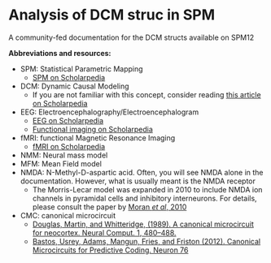 # Analysis of DCM struc in SPM 
A community-fed documentation for the DCM structs available on SPM12

**Abbreviations and resources:**
- SPM: Statistical Parametric Mapping
    - [SPM on Scholarpedia](http://www.scholarpedia.org/article/SPM)
- DCM: Dynamic Causal Modeling
    - If you are not familiar with this concept, consider reading [this article on Scholarpedia](http://scholarpedia.org/article/Dynamic_causal_modeling)
- EEG: Electroencephalography/Electroencephalogram
    - [EEG on Scholarpedia](http://scholarpedia.org/article/Electroencephalography)
    - [Functional imaging on Scholarpedia](http://scholarpedia.org/article/Functional_imaging)
- fMRI: functional Magnetic Resonance Imaging
    - [fMRI on Scholarpedia](http://scholarpedia.org/article/Functional_magnetic_resonance_imaging)
- NMM: Neural mass model
- MFM: Mean Field model
- NMDA: N-Methyl-D-aspartic acid. Often, you will see NMDA alone in the documentation. However, what is usually meant is the NMDA receptor
    - The Morris-Lecar model was expanded in 2010 to include NMDA ion channels in pyramidal cells and inhibitory interneurons. For details, please consult the paper by [Moran _et al_, 2010](https://library.mpib-berlin.mpg.de/ft/ext/rd/RD_Consistent_2011.pdf)
- CMC: canonical microcircuit
    - [Douglas, Martin, and Whitteridge, (1989). A canonical microcircuit for neocortex. Neural Comput. 1, 480–488.](https://www.researchgate.net/publication/242918941_A_Canonical_Microcircuit_for_Neocortex)
    - [Bastos, Usrey, Adams, Mangun, Fries, and Friston (2012). Canonical Microcircuits for Predictive Coding. Neuron 76](https://www.cell.com/neuron/fulltext/S0896-6273(12)00959-2?_returnURL=https%3A%2F%2Flinkinghub.elsevier.com%2Fretrieve%2Fpii%2FS0896627312009592%3Fshowall%3Dtrue)
